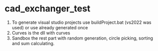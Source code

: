 # cad_exchanger_test

1. To generate visual studio projects use buildProject.bat (vs2022 was used) or use already generated once
2. Curves is the dll with curves
3. Sandbox the rest part with random generation, circle picking, sorting and sum calculating.
